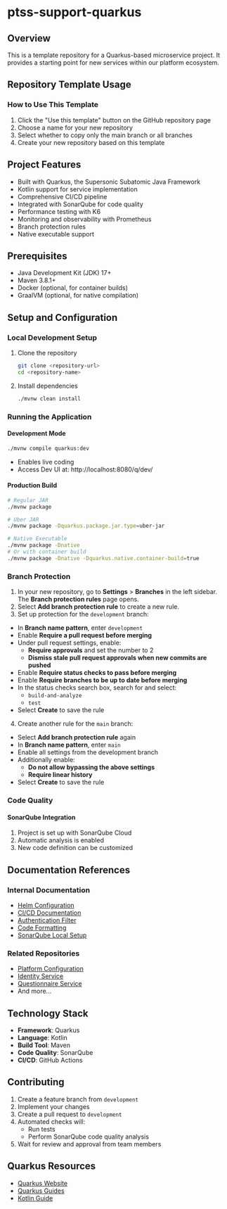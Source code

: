 # ptss-support-quarkus

## Overview

This is a template repository for a Quarkus-based microservice project. It provides a starting point for new services within our platform ecosystem.

## Repository Template Usage

### How to Use This Template

1. Click the "Use this template" button on the GitHub repository page
2. Choose a name for your new repository
3. Select whether to copy only the main branch or all branches
4. Create your new repository based on this template

## Project Features

- Built with Quarkus, the Supersonic Subatomic Java Framework
- Kotlin support for service implementation
- Comprehensive CI/CD pipeline
- Integrated with SonarQube for code quality
- Performance testing with K6 
- Monitoring and observability with Prometheus
- Branch protection rules
- Native executable support

## Prerequisites

- Java Development Kit (JDK) 17+
- Maven 3.8.1+
- Docker (optional, for container builds)
- GraalVM (optional, for native compilation)

## Setup and Configuration

### Local Development Setup

1. Clone the repository
   ```bash
   git clone <repository-url>
   cd <repository-name>
   ```

2. Install dependencies
   ```bash
   ./mvnw clean install
   ```

### Running the Application

#### Development Mode
```bash
./mvnw compile quarkus:dev
```
- Enables live coding
- Access Dev UI at: http://localhost:8080/q/dev/

#### Production Build
```bash
# Regular JAR
./mvnw package

# Uber JAR
./mvnw package -Dquarkus.package.jar.type=uber-jar

# Native Executable
./mvnw package -Dnative
# Or with container build
./mvnw package -Dnative -Dquarkus.native.container-build=true
```

### Branch Protection

1. In your new repository, go to **Settings** > **Branches** in the left sidebar. The **Branch protection rules** page opens.
2. Select **Add branch protection rule** to create a new rule.
3. Set up protection for the `development` branch:
  - In **Branch name pattern**, enter `development`
  - Enable **Require a pull request before merging**
  - Under pull request settings, enable:
    - **Require approvals** and set the number to 2
    - **Dismiss stale pull request approvals when new commits are pushed**
  - Enable **Require status checks to pass before merging**
  - Enable **Require branches to be up to date before merging**
  - In the status checks search box, search for and select:
    - `build-and-analyze`
    - `test`
  - Select **Create** to save the rule
4. Create another rule for the `main` branch:
  - Select **Add branch protection rule** again
  - In **Branch name pattern**, enter `main`
  - Enable all settings from the development branch
  - Additionally enable:
    - **Do not allow bypassing the above settings**
    - **Require linear history**
  - Select **Create** to save the rule

### Code Quality

#### SonarQube Integration
1. Project is set up with SonarQube Cloud
2. Automatic analysis is enabled
3. New code definition can be customized

## Documentation References

### Internal Documentation
- [Helm Configuration](/helm/README.md)
- [CI/CD Documentation](/CI-CD.md)
- [Authentication Filter](/src/main/kotlin/org/ptss/support/security/README.md)
- [Code Formatting](/docs/code-formatting-spotless.md)
- [SonarQube Local Setup](/docs/sonarqube-local.md)

### Related Repositories
- [Platform Configuration](https://github.com/PTSS-Support/platform-config)
- [Identity Service](https://github.com/PTSS-Support/Identity-Service)
- [Questionnaire Service](https://github.com/PTSS-Support/Questionnaire-Service)
- And more...

## Technology Stack

- **Framework**: Quarkus
- **Language**: Kotlin
- **Build Tool**: Maven
- **Code Quality**: SonarQube
- **CI/CD**: GitHub Actions

## Contributing

1. Create a feature branch from `development`
2. Implement your changes
3. Create a pull request to `development`
4. Automated checks will:
   - Run tests
   - Perform SonarQube code quality analysis
5. Wait for review and approval from team members

## Quarkus Resources

- [Quarkus Website](https://quarkus.io/)
- [Quarkus Guides](https://quarkus.io/guides/)
- [Kotlin Guide](https://quarkus.io/guides/kotlin)

